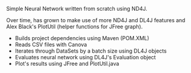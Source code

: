 Simple Neural Network written from scratch using ND4J.

Over time, has grown to make use of more ND4J and DL4J features and Alex Black's PlotUtil (helper functions for JFree graph).

- Builds project dependencies using Maven (POM.XML)
- Reads CSV files with Canova
- Iterates through DataSets by a batch size using DL4J objects
- Evaluates neural network using DL4J's Evaluation object
- Plot's results using JFree and PlotUtil.java
